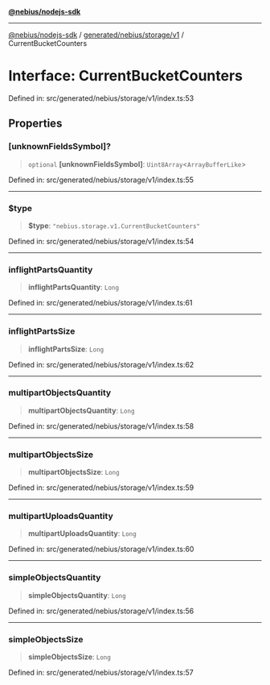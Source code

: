 [**@nebius/nodejs-sdk**](../../../../../README.md)

***

[@nebius/nodejs-sdk](../../../../../README.md) / [generated/nebius/storage/v1](../README.md) / CurrentBucketCounters

# Interface: CurrentBucketCounters

Defined in: src/generated/nebius/storage/v1/index.ts:53

## Properties

### \[unknownFieldsSymbol\]?

> `optional` **\[unknownFieldsSymbol\]**: `Uint8Array`\<`ArrayBufferLike`\>

Defined in: src/generated/nebius/storage/v1/index.ts:55

***

### $type

> **$type**: `"nebius.storage.v1.CurrentBucketCounters"`

Defined in: src/generated/nebius/storage/v1/index.ts:54

***

### inflightPartsQuantity

> **inflightPartsQuantity**: `Long`

Defined in: src/generated/nebius/storage/v1/index.ts:61

***

### inflightPartsSize

> **inflightPartsSize**: `Long`

Defined in: src/generated/nebius/storage/v1/index.ts:62

***

### multipartObjectsQuantity

> **multipartObjectsQuantity**: `Long`

Defined in: src/generated/nebius/storage/v1/index.ts:58

***

### multipartObjectsSize

> **multipartObjectsSize**: `Long`

Defined in: src/generated/nebius/storage/v1/index.ts:59

***

### multipartUploadsQuantity

> **multipartUploadsQuantity**: `Long`

Defined in: src/generated/nebius/storage/v1/index.ts:60

***

### simpleObjectsQuantity

> **simpleObjectsQuantity**: `Long`

Defined in: src/generated/nebius/storage/v1/index.ts:56

***

### simpleObjectsSize

> **simpleObjectsSize**: `Long`

Defined in: src/generated/nebius/storage/v1/index.ts:57
